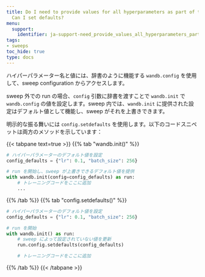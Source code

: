 ```yaml
---
title: Do I need to provide values for all hyperparameters as part of the W&B Sweep.
  Can I set defaults?
menu:
  support:
    identifier: ja-support-need_provide_values_all_hyperparameters_part_wb_sweep_set
tags:
- sweeps
toc_hide: true
type: docs
---
```


ハイパーパラメーター名と値には、辞書のように機能する `wandb.config` を使用して、sweep configuration からアクセスします。

sweep 外での run の場合、`config` 引数に辞書を渡すことで `wandb.init` で `wandb.config` の値を設定します。sweep 内では、`wandb.init` に提供された設定はデフォルト値として機能し、sweep がそれを上書きできます。

明示的な振る舞いには `config.setdefaults` を使用します。以下のコードスニペットは両方のメソッドを示しています：

{{< tabpane text=true >}}
{{% tab "wandb.init()" %}}
```python
# ハイパーパラメーターのデフォルト値を設定
config_defaults = {"lr": 0.1, "batch_size": 256}

# run を開始し、sweep が上書きできるデフォルト値を提供
with wandb.init(config=config_defaults) as run:
    # トレーニングコードをここに追加
    ...
```
{{% /tab %}}
{{% tab "config.setdefaults()" %}}
```python
# ハイパーパラメーターのデフォルト値を設定
config_defaults = {"lr": 0.1, "batch_size": 256}

# run を開始
with wandb.init() as run:
    # sweep によって設定されていない値を更新
    run.config.setdefaults(config_defaults)

    # トレーニングコードをここに追加
```
{{% /tab %}}
{{< /tabpane >}}